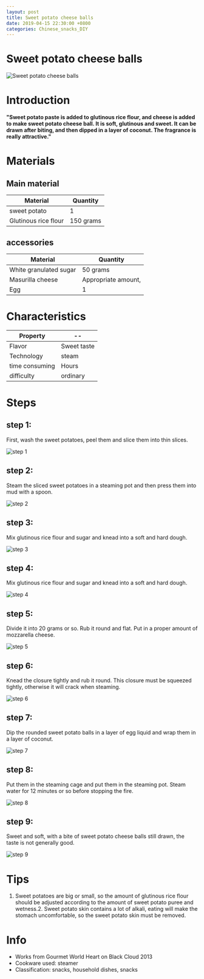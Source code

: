 ```yaml
---
layout: post
title: Sweet potato cheese balls
date: 2019-04-15 22:30:00 +0800
categories: Chinese_snacks_DIY
---
```


# Sweet potato cheese balls

![Sweet potato cheese balls]({{site.baseurl}}/img/429445/429445.jpg)

# Introduction

**"Sweet potato paste is added to glutinous rice flour, and cheese is added to make sweet potato cheese ball. It is soft, glutinous and sweet. It can be drawn after biting, and then dipped in a layer of coconut. The fragrance is really attractive."**

# Materials


## Main material

Material|Quantity
--|--
sweet potato|1
Glutinous rice flour|150 grams

## accessories

Material|Quantity
--|--
White granulated sugar|50 grams
Masurilla cheese|Appropriate amount,
Egg|1

# Characteristics

Property|--
--|--
Flavor|Sweet taste
Technology|steam
time consuming|Hours
difficulty|ordinary

# Steps

## step 1:

First, wash the sweet potatoes, peel them and slice them into thin slices.

![step 1]({{site.baseurl}}/img/429445/1.jpg)

## step 2:

Steam the sliced sweet potatoes in a steaming pot and then press them into mud with a spoon.

![step 2]({{site.baseurl}}/img/429445/2.jpg)

## step 3:

Mix glutinous rice flour and sugar and knead into a soft and hard dough.

![step 3]({{site.baseurl}}/img/429445/3.jpg)

## step 4:

Mix glutinous rice flour and sugar and knead into a soft and hard dough.

![step 4]({{site.baseurl}}/img/429445/4.jpg)

## step 5:

Divide it into 20 grams or so. Rub it round and flat. Put in a proper amount of mozzarella cheese.

![step 5]({{site.baseurl}}/img/429445/5.jpg)

## step 6:

Knead the closure tightly and rub it round. This closure must be squeezed tightly, otherwise it will crack when steaming.

![step 6]({{site.baseurl}}/img/429445/6.jpg)

## step 7:

Dip the rounded sweet potato balls in a layer of egg liquid and wrap them in a layer of coconut.

![step 7]({{site.baseurl}}/img/429445/7.jpg)

## step 8:

Put them in the steaming cage and put them in the steaming pot. Steam water for 12 minutes or so before stopping the fire.

![step 8]({{site.baseurl}}/img/429445/8.jpg)

## step 9:

Sweet and soft, with a bite of sweet potato cheese balls still drawn, the taste is not generally good.

![step 9]({{site.baseurl}}/img/429445/9.jpg)

# Tips

1. Sweet potatoes are big or small, so the amount of glutinous rice flour should be adjusted according to the amount of sweet potato puree and wetness.2. Sweet potato skin contains a lot of alkali, eating will make the stomach uncomfortable, so the sweet potato skin must be removed.

# Info

- Works from Gourmet World Heart on Black Cloud 2013
- Cookware used: steamer
- Classification: snacks, household dishes, snacks